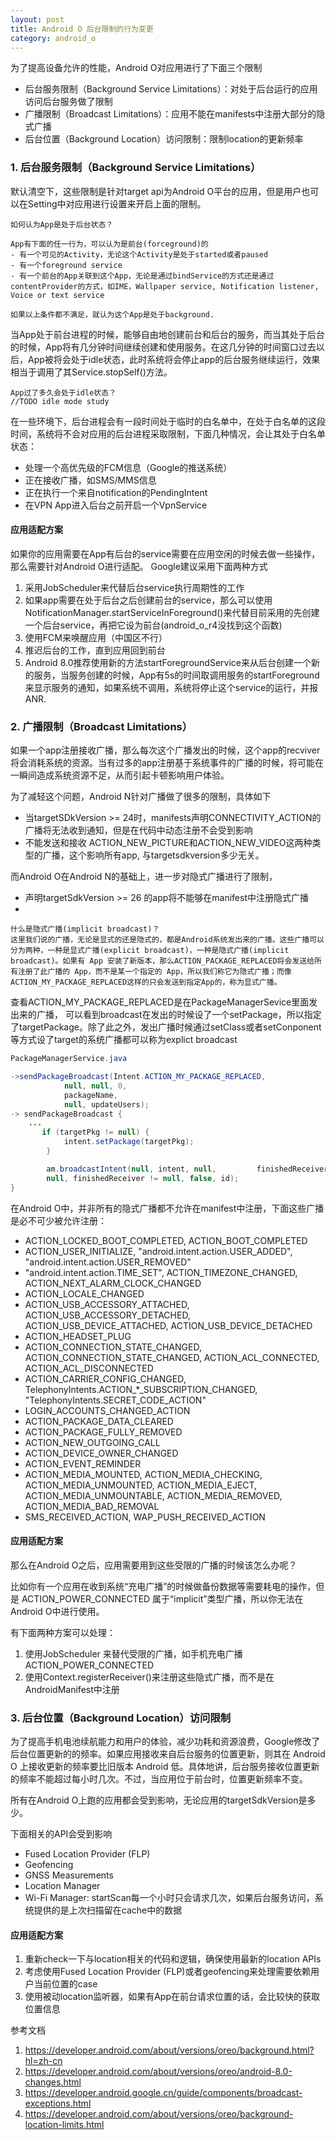 ```yaml
---
layout: post
title: Android O 后台限制的行为变更
category: android_o
---
```


为了提高设备允许的性能，Android O对应用进行了下面三个限制

- 后台服务限制（Background Service Limitations）：对处于后台运行的应用访问后台服务做了限制
- 广播限制（Broadcast Limitations）：应用不能在manifests中注册大部分的隐式广播
-  后台位置（Background Location）访问限制：限制location的更新频率

### 1. 后台服务限制（Background Service Limitations）
默认清空下，这些限制是针对target api为Android O平台的应用，但是用户也可以在Setting中对应用进行设置来开启上面的限制。

~~~~
如何认为App是处于后台状态？

App有下面的任一行为，可以认为是前台(forceground)的
- 有一个可见的Activity，无论这个Activity是处于started或者paused
- 有一个foreground service
- 有一个前台的App关联到这个App，无论是通过bindService的方式还是通过contentProvider的方式，如IME，Wallpaper service, Notification listener, Voice or text service

如果以上条件都不满足，就认为这个App是处于background.
~~~~

当App处于前台进程的时候，能够自由地创建前台和后台的服务，而当其处于后台的时候，App将有几分钟时间继续创建和使用服务。在这几分钟的时间窗口过去以后，App被将会处于idle状态，此时系统将会停止app的后台服务继续运行，效果相当于调用了其Service.stopSelf()方法。

~~~~
App过了多久会处于idle状态？
//TODO idle mode study
~~~~

在一些环境下，后台进程会有一段时间处于临时的白名单中，在处于白名单的这段时间，系统将不会对应用的后台进程采取限制，下面几种情况，会让其处于白名单状态：
- 处理一个高优先级的FCM信息（Google的推送系统）
- 正在接收广播，如SMS/MMS信息
- 正在执行一个来自notification的PendingIntent
- 在VPN App进入后台之前开启一个VpnService


#### 应用适配方案
如果你的应用需要在App有后台的service需要在应用空闲的时候去做一些操作，那么需要针对Android O进行适配。
Google建议采用下面两种方式
1. 采用JobScheduler来代替后台service执行周期性的工作
2. 如果app需要在处于后台之后创建前台的service，那么可以使用NotificationManager.startServiceInForeground()来代替目前采用的先创建一个后台service，再把它设为前台(android_o_r4没找到这个函数)
3. 使用FCM来唤醒应用（中国区不行）
4. 推迟后台的工作，直到应用回到前台
5. Android 8.0推荐使用新的方法startForegroundService来从后台创建一个新的服务，当服务创建的时候，App有5s的时间取调用服务的startForeground来显示服务的通知，如果系统不调用，系统将停止这个service的运行，并报ANR.


### 2. 广播限制（Broadcast Limitations）
如果一个app注册接收广播，那么每次这个广播发出的时候，这个app的recviver将会消耗系统的资源。当有过多的app注册基于系统事件的广播的时候，将可能在一瞬间造成系统资源不足，从而引起卡顿影响用户体验。

为了减轻这个问题，Android N针对广播做了很多的限制，具体如下
- 当targetSDkVersion >= 24时，manifests声明CONNECTIVITY_ACTION的广播将无法收到通知，但是在代码中动态注册不会受到影响
- 不能发送和接收 ACTION_NEW_PICTURE和ACTION_NEW_VIDEO这两种类型的广播，这个影响所有app, 与targetsdkversion多少无关。

而Android O在Android N的基础上，进一步对隐式广播进行了限制，
- 声明targetSdkVersion >= 26 的app将不能够在manifest中注册隐式广播
- 

~~~~
什么是隐式广播(implicit broadcast)？
这里我们说的广播，无论是显式的还是隐式的，都是Android系统发出来的广播。这些广播可以分为两种，一种是显式广播(explicit broadcast)，一种是隐式广播(implicit broadcast)。如果有 App 安装了新版本，那么ACTION_PACKAGE_REPLACED将会发送给所有注册了此广播的 App，而不是某一个指定的 App，所以我们称它为隐式广播；而像ACTION_MY_PACKAGE_REPLACED这样的只会发送到指定App的，称为显式广播。
~~~~

查看ACTION_MY_PACKAGE_REPLACED是在PackageManagerSevice里面发出来的广播， 可以看到broadcast在发出的时候设了一个setPackage，所以指定了targetPackage。除了此之外，发出广播时候通过setClass或者setConponent等方式设了target的系统广播都可以称为explict broadcast

```Java
PackageManagerService.java

->sendPackageBroadcast(Intent.ACTION_MY_PACKAGE_REPLACED,
            null, null, 0,
            packageName,
            null, updateUsers);
-> sendPackageBroadcast {
    ...
       if (targetPkg != null) {
            intent.setPackage(targetPkg);
        }

        am.broadcastIntent(null, intent, null,         finishedReceiver,0, null, null, null,android.app.AppOpsManager.OP_NONE,
        null, finishedReceiver != null, false, id);
}           


```
在Android O中，并非所有的隐式广播都不允许在manifest中注册，下面这些广播是必不可少被允许注册：  
- ACTION_LOCKED_BOOT_COMPLETED, ACTION_BOOT_COMPLETED
- ACTION_USER_INITIALIZE, "android.intent.action.USER_ADDED", "android.intent.action.USER_REMOVED"
- "android.intent.action.TIME_SET", ACTION_TIMEZONE_CHANGED, ACTION_NEXT_ALARM_CLOCK_CHANGED
- ACTION_LOCALE_CHANGED
- ACTION_USB_ACCESSORY_ATTACHED, ACTION_USB_ACCESSORY_DETACHED, ACTION_USB_DEVICE_ATTACHED, ACTION_USB_DEVICE_DETACHED
- ACTION_HEADSET_PLUG
- ACTION_CONNECTION_STATE_CHANGED, ACTION_CONNECTION_STATE_CHANGED, ACTION_ACL_CONNECTED, ACTION_ACL_DISCONNECTED
- ACTION_CARRIER_CONFIG_CHANGED, TelephonyIntents.ACTION_*_SUBSCRIPTION_CHANGED, "TelephonyIntents.SECRET_CODE_ACTION"
- LOGIN_ACCOUNTS_CHANGED_ACTION
- ACTION_PACKAGE_DATA_CLEARED
- ACTION_PACKAGE_FULLY_REMOVED
- ACTION_NEW_OUTGOING_CALL
- ACTION_DEVICE_OWNER_CHANGED
- ACTION_EVENT_REMINDER
- ACTION_MEDIA_MOUNTED, ACTION_MEDIA_CHECKING, ACTION_MEDIA_UNMOUNTED, ACTION_MEDIA_EJECT, ACTION_MEDIA_UNMOUNTABLE, ACTION_MEDIA_REMOVED, ACTION_MEDIA_BAD_REMOVAL
- SMS_RECEIVED_ACTION, WAP_PUSH_RECEIVED_ACTION

#### 应用适配方案
那么在Android O之后，应用需要用到这些受限的广播的时候该怎么办呢？

比如你有一个应用在收到系统“充电广播”的时候做备份数据等需要耗电的操作，但是 ACTION_POWER_CONNECTED 属于“implicit”类型广播，所以你无法在Android O中进行使用。

有下面两种方案可以处理：
1. 使用JobScheduler 来替代受限的广播，如手机充电广播 ACTION_POWER_CONNECTED
2. 使用Context.registerReceiver()来注册这些隐式广播，而不是在 AndroidManifest中注册


### 3. 后台位置（Background Location）访问限制
为了提高手机电池续航能力和用户的体验，减少功耗和资源浪费，Google修改了后台位置更新的的频率。如果应用接收来自后台服务的位置更新，则其在 Android O 上接收更新的频率要比旧版本 Android 低。具体地讲，后台服务接收位置更新的频率不能超过每小时几次。不过，当应用位于前台时，位置更新频率不变。

所有在Android O上跑的应用都会受到影响，无论应用的targetSdkVersion是多少。

下面相关的API会受到影响
- Fused Location Provider (FLP)
- Geofencing
- GNSS Measurements
- Location Manager
- Wi-Fi Manager: startScan每一个小时只会请求几次，如果后台服务访问，系统提供的是上次扫描留在cache中的数据

#### 应用适配方案
1. 重新check一下与location相关的代码和逻辑，确保使用最新的location APIs
2. 考虑使用Fused Location Provider (FLP)或者geofencing来处理需要依赖用户当前位置的case
3. 使用被动location监听器，如果有App在前台请求位置的话，会比较快的获取位置信息



参考文档  
1. https://developer.android.com/about/versions/oreo/background.html?hl=zh-cn
2. https://developer.android.com/about/versions/oreo/android-8.0-changes.html
3. https://developer.android.google.cn/guide/components/broadcast-exceptions.html
4. https://developer.android.com/about/versions/oreo/background-location-limits.html